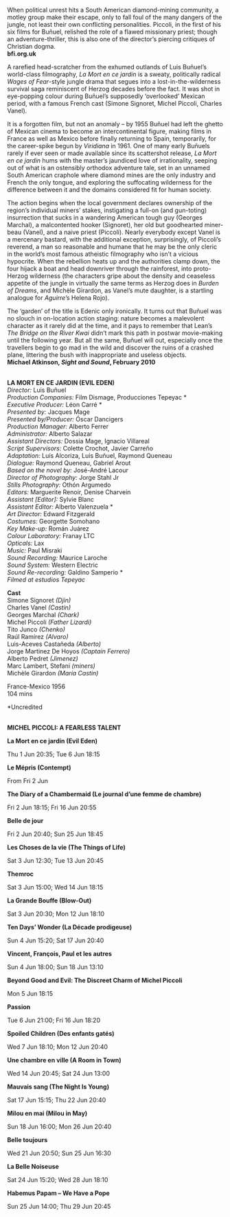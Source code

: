 
When political unrest hits a South American diamond-mining community, a motley group make their escape, only to fall foul of the many dangers of the jungle, not least their own conflicting personalities. Piccoli, in the first of his six films for Buñuel, relished the role of a flawed missionary priest; though an adventure-thriller, this is also one of the director’s piercing critiques of Christian dogma.  
**bfi.org.uk**

A rarefied head-scratcher from the exhumed outlands of Luis Buñuel’s world-class filmography, _La Mort en ce jardin_ is a sweaty, politically radical _Wages of Fear_-style jungle drama that segues into a lost-in-the-wilderness survival saga reminiscent of Herzog decades before the fact. It was shot in eye-popping colour during Buñuel’s supposedly ‘overlooked’ Mexican period, with a famous French cast (Simone Signoret, Michel Piccoli, Charles Vanel).

It is a forgotten film, but not an anomaly – by 1955 Buñuel had left the ghetto of Mexican cinema to become an intercontinental figure, making films in France as well as Mexico before finally returning to Spain, temporarily, for the career-spike begun by _Viridiana_ in 1961. One of many early Buñuels rarely if ever seen or made available since its scattershot release, _La Mort en ce jardin_ hums with the master’s jaundiced love of irrationality, seeping out of what is an ostensibly orthodox adventure tale, set in an unnamed South American craphole where diamond mines are the only industry and French the only tongue, and exploring the suffocating wilderness for the difference between it and the domains considered fit for human society.

The action begins when the local government declares ownership of the region’s individual miners’ stakes, instigating a full-on (and gun-toting) insurrection that sucks in a wandering American tough guy (Georges Marchal), a malcontented hooker (Signoret), her old but goodhearted miner-beau (Vanel), and a naive priest (Piccoli). Nearly everybody except Vanel is a mercenary bastard, with the additional exception, surprisingly, of Piccoli’s reverend, a man so reasonable and humane that he may be the only cleric in the world’s most famous atheistic filmography who isn’t a vicious hypocrite. When the rebellion heats up and the authorities clamp down, the four hijack a boat and head downriver through the rainforest, into proto-Herzog wilderness (the characters gripe about the density and ceaseless appetite of the jungle in virtually the same terms as Herzog does in _Burden of Dreams_, and Michèle Girardon, as Vanel’s mute daughter, is a startling analogue for _Aguirre_’s Helena Rojo).

The ‘garden’ of the title is Edenic only ironically. It turns out that Buñuel was no slouch in on-location action staging: nature becomes a malevolent character as it rarely did at the time, and it pays to remember that Lean’s _The Bridge on the River Kwai_ didn’t mark this path in postwar movie-making until the following year. But all the same, Buñuel will out, especially once the travellers begin to go mad in the wild and discover the ruins of a crashed plane, littering the bush with inappropriate and useless objects.  
**Michael Atkinson, _Sight and Sound_, February 2010**
<br><br>

**LA MORT EN CE JARDIN (EVIL EDEN)**  
_Director:_ Luis Buñuel  
_Production Companies:_ Film Dismage, Producciones Tepeyac *  
_Executive Producer:_ Léon Carré *  
_Presented by:_ Jacques Mage  
_Presented by/Producer:_ Óscar Dancigers  
_Production Manager:_ Alberto Ferrer  
_Administrator:_ Alberto Salazar  
_Assistant Directors:_ Dossia Mage, Ignacio Villareal  
_Script Supervisors:_ Colette Crochot, Javier Carreño  
_Adaptation:_ Luís Alcoriza, Luis Buñuel, Raymond Queneau  
_Dialogue:_ Raymond Queneau, Gabriel Arout  
_Based on the novel by:_ José-André Lacour  
_Director of Photography:_ Jorge Stahl Jr  
_Stills Photography:_ Othón Argumedo  
_Editors:_ Marguerite Renoir, Denise Charvein  
_Assistant [Editor]:_ Sylvie Blanc  
_Assistant Editor:_ Alberto Valenzuela *  
_Art Director:_ Edward Fitzgerald  
_Costumes:_ Georgette Somohano  
_Key Make-up:_ Román Juárez  
_Colour Laboratory:_ Franay LTC  
_Opticals:_ Lax  
_Music:_ Paul Misraki  
_Sound Recording:_ Maurice Laroche  
_Sound System:_ Western Electric  
_Sound Re-recording:_ Galdino Samperio *  
_Filmed at estudios Tepeyac_  

**Cast**  
Simone Signoret _(Djin)_  
Charles Vanel _(Castin)_  
Georges Marchal _(Chark)_  
Michel Piccoli _(Father Lizardi)_  
Tito Junco _(Chenko)_  
Raúl Ramírez _(Alvaro)_  
Luis-Aceves Castañeda _(Alberto)_  
Jorge Martinez De Hoyos _(Captain Ferrero)_  
Alberto Pedret _(Jimenez)_  
Marc Lambert, Stefani _(miners)_  
Michèle Girardon _(María Castin)_  

France-Mexico 1956  
104 mins

*Uncredited
<br><br>

**MICHEL PICCOLI: A FEARLESS TALENT**<br>

**La Mort en ce jardin (Evil Eden)**<br>

Thu 1 Jun 20:35; Tue 6 Jun 18:15<br>

**Le Mépris (Contempt)**<br>

From Fri 2 Jun<br>

**The Diary of a Chambermaid (Le journal d’une femme de chambre)**<br>

Fri 2 Jun 18:15; Fri 16 Jun 20:55<br>

**Belle de jour**<br>

Fri 2 Jun 20:40; Sun 25 Jun 18:45<br>

**Les Choses de la vie (The Things of Life)**<br>

Sat 3 Jun 12:30; Tue 13 Jun 20:45<br>

**Themroc**<br>

Sat 3 Jun 15:00; Wed 14 Jun 18:15<br>

**La Grande Bouffe (Blow-Out)**<br>

Sat 3 Jun 20:30; Mon 12 Jun 18:10<br>

**Ten Days’ Wonder (La Décade prodigeuse)**<br>

Sun 4 Jun 15:20; Sat 17 Jun 20:40<br>

**Vincent, François, Paul et les autres**<br>

Sun 4 Jun 18:00; Sun 18 Jun 13:10<br>

**Beyond Good and Evil: The Discreet Charm of Michel Piccoli**<br>

Mon 5 Jun 18:15<br>

**Passion**<br>

Tue 6 Jun 21:00; Fri 16 Jun 18:20<br>

**Spoiled Children (Des enfants gatés)**<br>

Wed 7 Jun 18:10; Mon 12 Jun 20:40<br>

**Une chambre en ville (A Room in Town)**<br>

Wed 14 Jun 20:45; Sat 24 Jun 13:00<br>

**Mauvais sang (The Night Is Young)**<br>

Sat 17 Jun 15:15; Thu 22 Jun 20:40<br>

**Milou en mai (Milou in May)**<br>

Sun 18 Jun 16:00; Mon 26 Jun 20:40<br>

**Belle toujours**<br>

Wed 21 Jun 20:50; Sun 25 Jun 16:30<br>

**La Belle Noiseuse**<br>

Sat 24 Jun 15:20; Wed 28 Jun 18:10<br>

**Habemus Papam – We Have a Pope**<br>

Sun 25 Jun 14:00; Thu 29 Jun 20:45<br>
<br>




<!--stackedit_data:
eyJoaXN0b3J5IjpbNzg4NjE4MDg1XX0=
-->